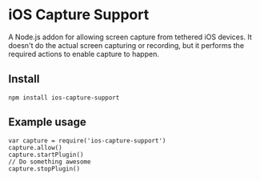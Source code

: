 iOS Capture Support
===================

A Node.js addon for allowing screen capture from tethered iOS devices. 
It doesn't do the actual screen capturing or recording, 
but it performs the required actions to enable capture to happen.

## Install

    npm install ios-capture-support

## Example usage

    var capture = require('ios-capture-support')
    capture.allow()
    capture.startPlugin()
    // Do something awesome
    capture.stopPlugin()

